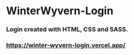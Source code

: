 # WinterWyvern-Login

### Login created with HTML, CSS and SASS.

### https://winter-wyvern-login.vercel.app/
